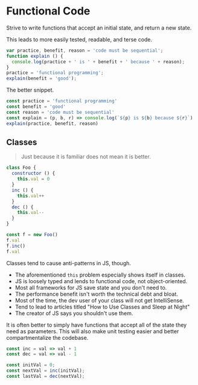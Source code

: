 # Functional Code
Strive to write functions that accept an initial state, and return a new state.

This leads to more easily tested, readable, and terse code.

```js
var practice, benefit, reason = 'code must be sequential';
function explain () {
  console.log(practice + ' is ' + benefit + ' because ' + reason);
}
practice = 'functional programming';
explain(benefit = 'good');
```

The better snippet.

```js
const practice = 'functional programming'
const benefit = 'good'
const reason = 'code must be sequential'
const explain = (p, b, r) => console.log(`${p} is ${b} because ${r}`)
explain(practice, benefit, reason)
```

## Classes
> Just because it is familiar does not mean it is better.

```js
class Foo {
  constructor () {
    this.val = 0
  }
  inc () {
    this.val++
  }
  dec () {
    this.val--
  }
}

const f = new Foo()
f.val
f.inc()
f.val
```

Classes tend to cause anti-patterns in JS, though.

- The aforementioned `this` problem especially shows itself in classes.
- JS is loosely typed and lends to functional code, not object-oriented.
- Most all frameworks for JS save state and you don't need to.
- The performance benefit isn't worth the technical debt and bloat.
- Most of the time, the dev user of your class will not get IntelliSense.
- Tend to lead to articles titled "How to Use Classes and Sleep at Night"
- The creator of JS says you shouldn't use them.

It is often better to simply have functions that accept all of the state they need as parameters. This will also make unit testing easier and better compartmentalize the codebase.

```js
const inc = val => val + 1
const dec = val => val - 1

const initVal = 0;
const nextVal = inc(initVal);
const lastVal = dec(nextVal);
```
